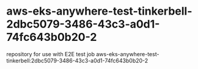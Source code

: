 # aws-eks-anywhere-test-tinkerbell-2dbc5079-3486-43c3-a0d1-74fc643b0b20-2
repository for use with E2E test job aws-eks-anywhere-test-tinkerbell:2dbc5079-3486-43c3-a0d1-74fc643b0b20-2

